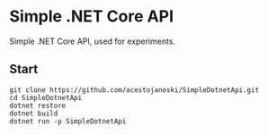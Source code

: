 # Simple .NET Core API

Simple .NET Core API, used for experiments.

## Start

```
git clone https://github.com/acestojanoski/SimpleDotnetApi.git
cd SimpleDotnetApi
dotnet restore
dotnet build
dotnet run -p SimpleDotnetApi
```
